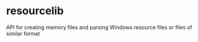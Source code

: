 # resourcelib
API for creating memory files and parsing Windows resource files or files of similar format
